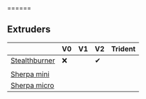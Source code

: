 



======

Extruders
------

|   | V0 | V1 | V2 | Trident |
|---|---|---|---|---|
| [Stealthburner](Stealthburner.md) | ❌ |   | ✔ |   |
|   |   |   |   |   |
| [Sherpa mini](https://github.com/Annex-Engineering/Sherpa_Mini-Extruder/tree/master) |   |   |   |   |
| [Sherpa micro](https://github.com/Annex-Engineering/Sherpa_Micro-Extruder) |   |   |   |   |
